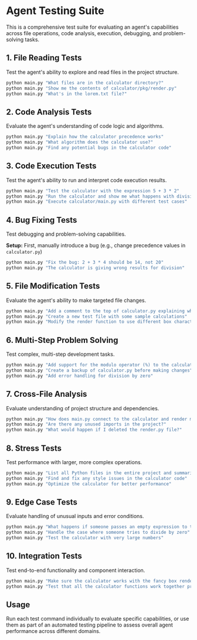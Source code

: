 # Agent Testing Suite

This is a comprehensive test suite for evaluating an agent's capabilities across file operations, code analysis, execution, debugging, and problem-solving tasks.

## 1. File Reading Tests

Test the agent's ability to explore and read files in the project structure.

```bash
python main.py "What files are in the calculator directory?"
python main.py "Show me the contents of calculator/pkg/render.py"
python main.py "What's in the lorem.txt file?"
```

## 2. Code Analysis Tests

Evaluate the agent's understanding of code logic and algorithms.

```bash
python main.py "Explain how the calculator precedence works"
python main.py "What algorithm does the calculator use?"
python main.py "Find any potential bugs in the calculator code"
```

## 3. Code Execution Tests

Test the agent's ability to run and interpret code execution results.

```bash
python main.py "Test the calculator with the expression 5 + 3 * 2"
python main.py "Run the calculator and show me what happens with division"
python main.py "Execute calculator/main.py with different test cases"
```

## 4. Bug Fixing Tests

Test debugging and problem-solving capabilities.

**Setup:** First, manually introduce a bug (e.g., change precedence values in `calculator.py`)

```bash
python main.py "Fix the bug: 2 + 3 * 4 should be 14, not 20"
python main.py "The calculator is giving wrong results for division"
```

## 5. File Modification Tests

Evaluate the agent's ability to make targeted file changes.

```bash
python main.py "Add a comment to the top of calculator.py explaining what it does"
python main.py "Create a new test file with some sample calculations"
python main.py "Modify the render function to use different box characters"
```

## 6. Multi-Step Problem Solving

Test complex, multi-step development tasks.

```bash
python main.py "Add support for the modulo operator (%) to the calculator"
python main.py "Create a backup of calculator.py before making changes"
python main.py "Add error handling for division by zero"
```

## 7. Cross-File Analysis

Evaluate understanding of project structure and dependencies.

```bash
python main.py "How does main.py connect to the calculator and render modules?"
python main.py "Are there any unused imports in the project?"
python main.py "What would happen if I deleted the render.py file?"
```

## 8. Stress Tests

Test performance with larger, more complex operations.

```bash
python main.py "List all Python files in the entire project and summarize what each does"
python main.py "Find and fix any style issues in the calculator code"
python main.py "Optimize the calculator for better performance"
```

## 9. Edge Case Tests

Evaluate handling of unusual inputs and error conditions.

```bash
python main.py "What happens if someone passes an empty expression to the calculator?"
python main.py "Handle the case where someone tries to divide by zero"
python main.py "Test the calculator with very large numbers"
```

## 10. Integration Tests

Test end-to-end functionality and component interaction.

```bash
python main.py "Make sure the calculator works with the fancy box rendering"
python main.py "Test that all the calculator functions work together properly"
```

## Usage

Run each test command individually to evaluate specific capabilities, or use them as part of an automated testing pipeline to assess overall agent performance across different domains.